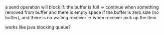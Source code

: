 a send operation will block if:
	the buffer is full -> continue when something removed from buffer and there is empty space
	if the buffer is zero size (no buffer), and there is no waiting receiver -> when receiver pick up the item

works like java blocking queue?

